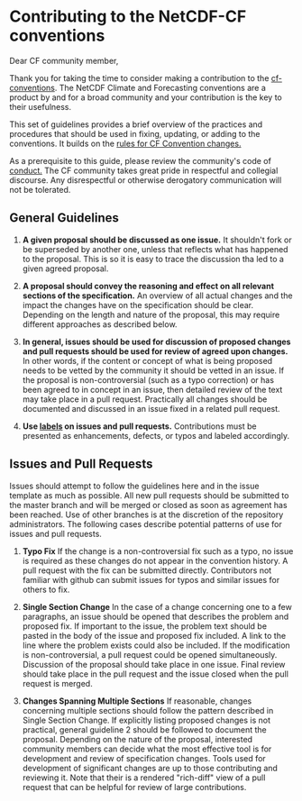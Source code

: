 # Contributing to the NetCDF-CF conventions

Dear CF community member,

Thank you for taking the time to consider making a contribution to the [cf-conventions](http://cfconventions.org/).
The NetCDF Climate and Forecasting conventions are a product by and for a broad community and your contribution is the key to their usefulness.

This set of guidelines provides a brief overview of the practices and procedures that should be used in fixing, updating, or adding to the conventions. 
It builds on the [rules for CF Convention changes.](http://cfconventions.org/rules.html)

As a prerequisite to this guide, please review the community's code of [conduct.](https://github.com/cf-convention/cf-conventions/blob/master/CODE_OF_CONDUCT.md)
The CF community takes great pride in respectful and collegial discourse. Any disrespectful or otherwise derogatory communication will not be tolerated.

## General Guidelines

1. **A given proposal should be discussed as one issue.** It shouldn't fork or be superseded by another one, unless that reflects what has happened to the proposal. 
This is so it is easy to trace the discussion tha led to a given agreed proposal.

2. **A proposal should convey the reasoning and effect on all relevant sections of the specification.** 
An overview of all actual changes and the impact the changes have on the specification should be clear. 
Depending on the length and nature of the proposal, this may require different approaches as described below.

3. **In general, issues should be used for discussion of proposed changes and pull requests should be used for review of agreed upon changes.** 
In other words, if the content or concept of what is being proposed needs to be vetted by the community it should be vetted in an issue. 
If the proposal is non-controversial (such as a typo correction) or has been agreed to in concept in an issue, then detailed review of the text may take place in a pull request.
Practically all changes should be documented and discussed in an issue fixed in a related pull request.

4. **Use [labels](https://github.com/cf-convention/cf-conventions/labels) on issues and pull requests.** 
Contributions must be presented as enhancements, defects, or typos and labeled accordingly. 

## Issues and Pull Requests

Issues should attempt to follow the guidelines here and in the issue template as much as possible.
All new pull requests should be submitted to the master branch and will be merged or closed as soon as agreement has been reached. 
Use of other branches is at the discretion of the repository administrators.
The following cases describe potential patterns of use for issues and pull requests.

1. **Typo Fix** If the change is a non-controversial fix such as a typo, no issue is required as these changes do not appear in the convention history. 
A pull request with the fix can be submitted directly.
Contributors not familiar with github can submit issues for typos and similar issues for others to fix.

2. **Single Section Change** In the case of a change concerning one to a few paragraphs, an issue should be opened that describes the problem and proposed fix. 
If important to the issue, the problem text should be pasted in the body of the issue and proposed fix included. 
A link to the line where the problem exists could also be included.
If the modification is non-controversial, a pull request could be opened simultaneously. 
Discussion of the proposal should take place in one issue. 
Final review should take place in the pull request and the issue closed when the pull request is merged.

3. **Changes Spanning Multiple Sections** If reasonable, changes concerning multiple sections should follow the pattern described in Single Section Change.
If explicitly listing proposed changes is not practical, general guideline 2 should be followed to document the proposal. 
Depending on the nature of the proposal, interested community members can decide what the most effective tool is for development and review of specification changes. 
Tools used for development of significant changes are up to those contributing and reviewing it. 
Note that their is a rendered "rich-diff" view of a pull request that can be helpful for review of large contributions.

